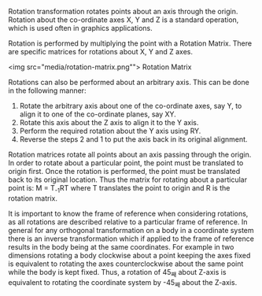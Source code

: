 Rotation transformation rotates points about an axis through the origin. Rotation about the co-ordinate axes X, Y and Z is a standard operation, which is used often in graphics applications.

Rotation is performed by multiplying the point with a Rotation Matrix. There are specific matrices for rotations about X, Y and Z axes.

<img src="media/rotation-matrix.png"">
Rotation Matrix

Rotations can also be performed about an arbitrary axis. This can be done in the following manner:

  1. Rotate the arbitrary axis about one of the co-ordinate axes, say Y, to align it to one of the co-ordinate planes, say XY.
  2. Rotate this axis about the Z axis to align it to the Y axis.
  3. Perform the required rotation about the Y axis using RY.
  4. Reverse the steps 2 and 1 to put the axis back in its original alignment.

Rotation matrices rotate all points about an axis passing through the origin. In order to rotate about a particular point, the point must be translated to origin first. Once the rotation is performed, the point must be translated back to its original location.
Thus the matrix for rotating about a particular point is:
M = T<sub>-1</sub>RT
where T translates the point to origin and R is the rotation matrix.

It is important to know the frame of reference when considering rotations, as all rotations are described relative to a particular frame of reference. In general for any orthogonal transformation on a body in a coordinate system there is an inverse transformation which if applied to the frame of reference results in the body being at the same coordinates. For example in two dimensions rotating a body clockwise about a point keeping the axes fixed is equivalent to rotating the axes counterclockwise about the same point while the body is kept fixed. Thus, a rotation of 45<sub>째</sub> about Z-axis is equivalent to rotating the coordinate system by -45<sub>째</sub> about the Z-axis.
